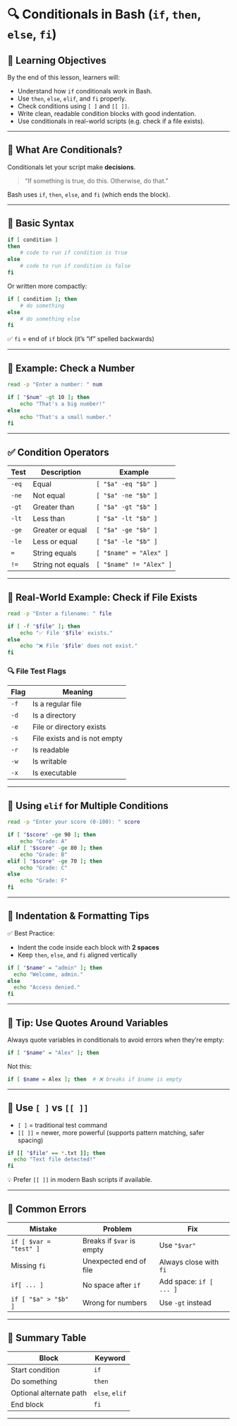 # 🔍 Conditionals in Bash (`if`, `then`, `else`, `fi`)

## 🧠 Learning Objectives

By the end of this lesson, learners will:

* Understand how `if` conditionals work in Bash.
* Use `then`, `else`, `elif`, and `fi` properly.
* Check conditions using `[ ]` and `[[ ]]`.
* Write clean, readable condition blocks with good indentation.
* Use conditionals in real-world scripts (e.g. check if a file exists).

---

## 🔁 What Are Conditionals?

Conditionals let your script make **decisions**.

> “If something is true, do this. Otherwise, do that.”

Bash uses `if`, `then`, `else`, and `fi` (which ends the block).

---

## 🔧 Basic Syntax

```bash
if [ condition ]
then
    # code to run if condition is true
else
    # code to run if condition is false
fi
```

Or written more compactly:

```bash
if [ condition ]; then
    # do something
else
    # do something else
fi
```

✅ `fi` = end of `if` block (it’s “if” spelled backwards)

---

## 🧪 Example: Check a Number

```bash
read -p "Enter a number: " num

if [ "$num" -gt 10 ]; then
    echo "That's a big number!"
else
    echo "That's a small number."
fi
```

---

## ✅ Condition Operators

| Test  | Description       | Example                 |
| ----- | ----------------- | ----------------------- |
| `-eq` | Equal             | `[ "$a" -eq "$b" ]`     |
| `-ne` | Not equal         | `[ "$a" -ne "$b" ]`     |
| `-gt` | Greater than      | `[ "$a" -gt "$b" ]`     |
| `-lt` | Less than         | `[ "$a" -lt "$b" ]`     |
| `-ge` | Greater or equal  | `[ "$a" -ge "$b" ]`     |
| `-le` | Less or equal     | `[ "$a" -le "$b" ]`     |
| `=`   | String equals     | `[ "$name" = "Alex" ]`  |
| `!=`  | String not equals | `[ "$name" != "Alex" ]` |

---

## 📁 Real-World Example: Check if File Exists

```bash
read -p "Enter a filename: " file

if [ -f "$file" ]; then
    echo "✅ File '$file' exists."
else
    echo "❌ File '$file' does not exist."
fi
```

### 🔍 File Test Flags

| Flag | Meaning                      |
| ---- | ---------------------------- |
| `-f` | Is a regular file            |
| `-d` | Is a directory               |
| `-e` | File or directory exists     |
| `-s` | File exists and is not empty |
| `-r` | Is readable                  |
| `-w` | Is writable                  |
| `-x` | Is executable                |

---

## 🧠 Using `elif` for Multiple Conditions

```bash
read -p "Enter your score (0-100): " score

if [ "$score" -ge 90 ]; then
    echo "Grade: A"
elif [ "$score" -ge 80 ]; then
    echo "Grade: B"
elif [ "$score" -ge 70 ]; then
    echo "Grade: C"
else
    echo "Grade: F"
fi
```

---

## 🧼 Indentation & Formatting Tips

✅ Best Practice:

* Indent the code inside each block with **2 spaces**
* Keep `then`, `else`, and `fi` aligned vertically

```bash
if [ "$name" = "admin" ]; then
  echo "Welcome, admin."
else
  echo "Access denied."
fi
```

---

## 💬 Tip: Use Quotes Around Variables

Always quote variables in conditionals to avoid errors when they’re empty:

```bash
if [ "$name" = "Alex" ]; then
```

Not this:

```bash
if [ $name = Alex ]; then  # ❌ breaks if $name is empty
```

---

## 📌 Use `[ ]` vs `[[ ]]`

* `[ ]` = traditional test command
* `[[ ]]` = newer, more powerful (supports pattern matching, safer spacing)

```bash
if [[ "$file" == *.txt ]]; then
  echo "Text file detected!"
fi
```

💡 Prefer `[[ ]]` in modern Bash scripts if available.

---

## 🚫 Common Errors

| Mistake                | Problem                   | Fix                     |
| ---------------------- | ------------------------- | ----------------------- |
| `if [ $var = "test" ]` | Breaks if `$var` is empty | Use `"$var"`            |
| Missing `fi`           | Unexpected end of file    | Always close with `fi`  |
| `if[ ... ]`            | No space after `if`       | Add space: `if [ ... ]` |
| `if [ "$a" > "$b" ]`   | Wrong for numbers         | Use `-gt` instead       |

---

## 📁 Summary Table

| Block                   | Keyword        |
| ----------------------- | -------------- |
| Start condition         | `if`           |
| Do something            | `then`         |
| Optional alternate path | `else`, `elif` |
| End block               | `fi`           |

---
